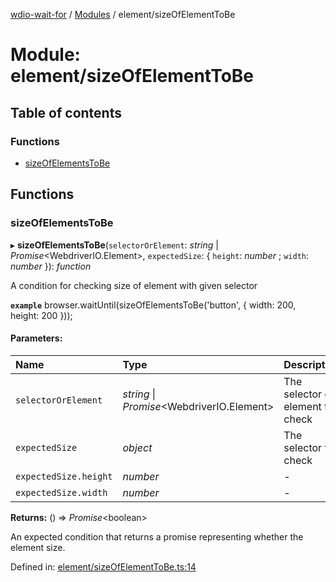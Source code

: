 [wdio-wait-for](../README.md) / [Modules](../modules.md) / element/sizeOfElementToBe

# Module: element/sizeOfElementToBe

## Table of contents

### Functions

- [sizeOfElementsToBe](element_sizeofelementtobe.md#sizeofelementstobe)

## Functions

### sizeOfElementsToBe

▸ **sizeOfElementsToBe**(`selectorOrElement`: *string* \| *Promise*<WebdriverIO.Element\>, `expectedSize`: { `height`: *number* ; `width`: *number*  }): *function*

A condition for checking size of element with given selector

**`example`** 
browser.waitUntil(sizeOfElementsToBe('button', { width: 200, height: 200 }));

#### Parameters:

| Name | Type | Description |
| :------ | :------ | :------ |
| `selectorOrElement` | *string* \| *Promise*<WebdriverIO.Element\> | The selector or element to check |
| `expectedSize` | *object* | The selector to check |
| `expectedSize.height` | *number* | - |
| `expectedSize.width` | *number* | - |

**Returns:** () => *Promise*<boolean\>

An expected condition that returns a promise
    representing whether the element size.

Defined in: [element/sizeOfElementToBe.ts:14](https://github.com/elaichenkov/wdio-wait-for/blob/074de0f/src/element/sizeOfElementToBe.ts#L14)
